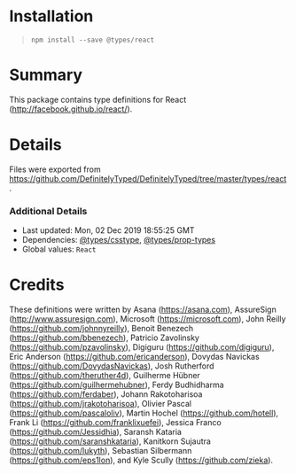 # Installation
> `npm install --save @types/react`

# Summary
This package contains type definitions for React (http://facebook.github.io/react/).

# Details
Files were exported from https://github.com/DefinitelyTyped/DefinitelyTyped/tree/master/types/react.

### Additional Details
 * Last updated: Mon, 02 Dec 2019 18:55:25 GMT
 * Dependencies: [@types/csstype](https://npmjs.com/package/@types/csstype), [@types/prop-types](https://npmjs.com/package/@types/prop-types)
 * Global values: `React`

# Credits
These definitions were written by Asana (https://asana.com), AssureSign (http://www.assuresign.com), Microsoft (https://microsoft.com), John Reilly (https://github.com/johnnyreilly), Benoit Benezech (https://github.com/bbenezech), Patricio Zavolinsky (https://github.com/pzavolinsky), Digiguru (https://github.com/digiguru), Eric Anderson (https://github.com/ericanderson), Dovydas Navickas (https://github.com/DovydasNavickas), Josh Rutherford (https://github.com/theruther4d), Guilherme Hübner (https://github.com/guilhermehubner), Ferdy Budhidharma (https://github.com/ferdaber), Johann Rakotoharisoa (https://github.com/jrakotoharisoa), Olivier Pascal (https://github.com/pascaloliv), Martin Hochel (https://github.com/hotell), Frank Li (https://github.com/franklixuefei), Jessica Franco (https://github.com/Jessidhia), Saransh Kataria (https://github.com/saranshkataria), Kanitkorn Sujautra (https://github.com/lukyth), Sebastian Silbermann (https://github.com/eps1lon), and Kyle Scully (https://github.com/zieka).
